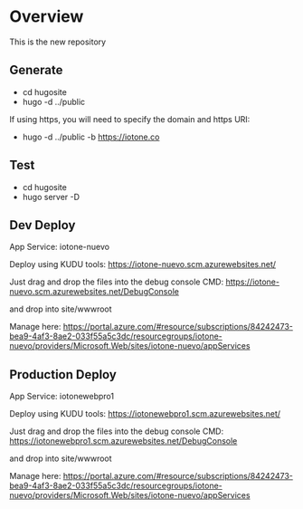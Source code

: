 # Overview

This is the new repository

## Generate

- cd hugosite
- hugo -d ../public

If using https, you will need to specify the domain and https URI:

- hugo -d ../public -b https://iotone.co

## Test

- cd hugosite
- hugo server -D

## Dev Deploy

App Service: iotone-nuevo

Deploy using KUDU tools:
https://iotone-nuevo.scm.azurewebsites.net/

Just drag and drop the files into the debug console CMD:
https://iotone-nuevo.scm.azurewebsites.net/DebugConsole

and drop into site/wwwroot

Manage here:
https://portal.azure.com/#resource/subscriptions/84242473-bea9-4af3-8ae2-033f55a5c3dc/resourcegroups/iotone-nuevo/providers/Microsoft.Web/sites/iotone-nuevo/appServices

## Production Deploy

App Service: iotonewebpro1

Deploy using KUDU tools:
https://iotonewebpro1.scm.azurewebsites.net/

Just drag and drop the files into the debug console CMD:
https://iotonewebpro1.scm.azurewebsites.net/DebugConsole

and drop into site/wwwroot

Manage here:
https://portal.azure.com/#resource/subscriptions/84242473-bea9-4af3-8ae2-033f55a5c3dc/resourcegroups/iotone-nuevo/providers/Microsoft.Web/sites/iotone-nuevo/appServices

